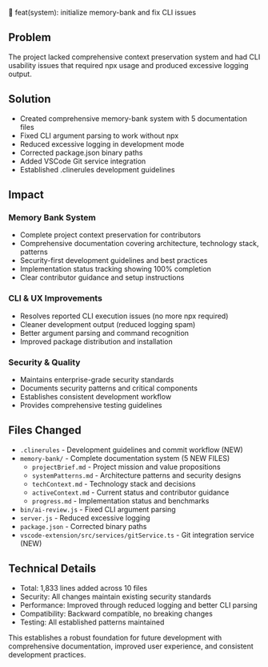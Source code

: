 🔧 feat(system): initialize memory-bank and fix CLI issues

## Problem

The project lacked comprehensive context preservation system and had CLI usability issues that required npx usage and produced excessive logging output.

## Solution

- Created comprehensive memory-bank system with 5 documentation files
- Fixed CLI argument parsing to work without npx
- Reduced excessive logging in development mode
- Corrected package.json binary paths
- Added VSCode Git service integration
- Established .clinerules development guidelines

## Impact

### Memory Bank System

- Complete project context preservation for contributors
- Comprehensive documentation covering architecture, technology stack, patterns
- Security-first development guidelines and best practices
- Implementation status tracking showing 100% completion
- Clear contributor guidance and setup instructions

### CLI & UX Improvements

- Resolves reported CLI execution issues (no more npx required)
- Cleaner development output (reduced logging spam)
- Better argument parsing and command recognition
- Improved package distribution and installation

### Security & Quality

- Maintains enterprise-grade security standards
- Documents security patterns and critical components
- Establishes consistent development workflow
- Provides comprehensive testing guidelines

## Files Changed

- `.clinerules` - Development guidelines and commit workflow (NEW)
- `memory-bank/` - Complete documentation system (5 NEW FILES)
  - `projectBrief.md` - Project mission and value propositions
  - `systemPatterns.md` - Architecture patterns and security designs
  - `techContext.md` - Technology stack and decisions
  - `activeContext.md` - Current status and contributor guidance
  - `progress.md` - Implementation status and benchmarks
- `bin/ai-review.js` - Fixed CLI argument parsing
- `server.js` - Reduced excessive logging
- `package.json` - Corrected binary paths
- `vscode-extension/src/services/gitService.ts` - Git integration service (NEW)

## Technical Details

- Total: 1,833 lines added across 10 files
- Security: All changes maintain existing security standards
- Performance: Improved through reduced logging and better CLI parsing
- Compatibility: Backward compatible, no breaking changes
- Testing: All established patterns maintained

This establishes a robust foundation for future development with comprehensive documentation, improved user experience, and consistent development practices.
